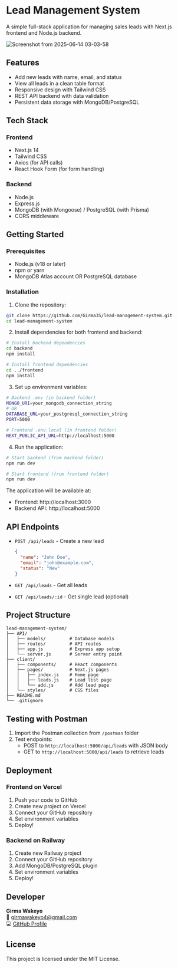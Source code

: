 # Lead Management System

A simple full-stack application for managing sales leads with Next.js frontend and Node.js backend.

![Screenshot from 2025-06-14 03-03-58](https://github.com/user-attachments/assets/8d21d298-7d41-4e70-9b7d-0ceef274554a)



## Features

- Add new leads with name, email, and status
- View all leads in a clean table format
- Responsive design with Tailwind CSS
- REST API backend with data validation
- Persistent data storage with MongoDB/PostgreSQL

## Tech Stack

### Frontend
- Next.js 14
- Tailwind CSS
- Axios (for API calls)
- React Hook Form (for form handling)

### Backend
- Node.js
- Express.js
- MongoDB (with Mongoose) / PostgreSQL (with Prisma)
- CORS middleware

## Getting Started

### Prerequisites
- Node.js (v18 or later)
- npm or yarn
- MongoDB Atlas account OR PostgreSQL database

### Installation

1. Clone the repository:
```bash
git clone https://github.com/Girma35/lead-management-system.git
cd lead-management-system
```

2. Install dependencies for both frontend and backend:
```bash
# Install backend dependencies
cd backend
npm install

# Install frontend dependencies
cd ../frontend
npm install
```

3. Set up environment variables:
```bash
# Backend .env (in backend folder)
MONGO_URI=your_mongodb_connection_string
# OR
DATABASE_URL=your_postgresql_connection_string
PORT=5000

# Frontend .env.local (in frontend folder)
NEXT_PUBLIC_API_URL=http://localhost:5000
```

4. Run the application:
```bash
# Start backend (from backend folder)
npm run dev

# Start frontend (from frontend folder)
npm run dev
```

The application will be available at:
- Frontend: http://localhost:3000
- Backend API: http://localhost:5000

## API Endpoints

- `POST /api/leads` - Create a new lead
  ```json
  {
    "name": "John Doe",
    "email": "john@example.com",
    "status": "New"
  }
  ```

- `GET /api/leads` - Get all leads
- `GET /api/leads/:id` - Get single lead (optional)

## Project Structure

```
lead-management-system/
├── API/
│   ├── models/         # Database models
│   ├── routes/         # API routes
│   ├── app.js          # Express app setup
│   └── server.js       # Server entry point
├── client/
│   ├── components/     # React components
│   ├── pages/          # Next.js pages
│   │   ├── index.js    # Home page
│   │   ├── leads.js    # Lead list page
│   │   └── add.js      # Add lead page
│   └── styles/         # CSS files
├── README.md
└── .gitignore
```

## Testing with Postman

1. Import the Postman collection from `/postman` folder
2. Test endpoints:
   - POST to `http://localhost:5000/api/leads` with JSON body
   - GET to `http://localhost:5000/api/leads` to retrieve leads

## Deployment

### Frontend on Vercel
1. Push your code to GitHub
2. Create new project on Vercel
3. Connect your GitHub repository
4. Set environment variables
5. Deploy!

### Backend on Railway
1. Create new Railway project
2. Connect your GitHub repository
3. Add MongoDB/PostgreSQL plugin
4. Set environment variables
5. Deploy!

## Developer

**Girma Wakeyo**  
📧 girmawakeyo4@gmail.com  
💻 [GitHub Profile](https://github.com/Girma35)

## License

This project is licensed under the MIT License.
